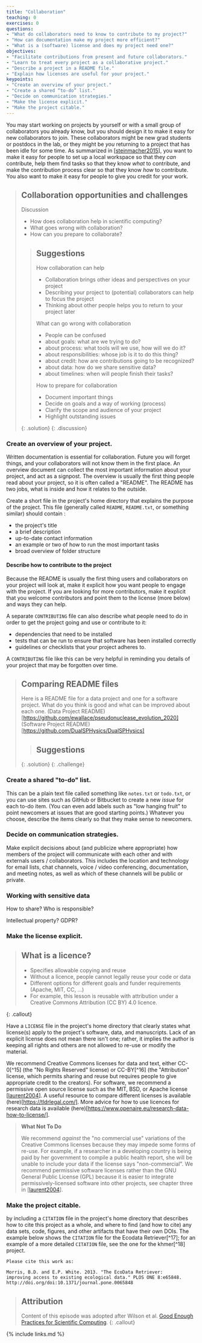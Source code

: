 ```yaml
---
title: "Collaboration"
teaching: 0
exercises: 0
questions:
- "What do collaborators need to know to contribute to my project?"
- "How can documentation make my project more efficient?"
- "What is a (software) license and does my project need one?"
objectives:
- "Facilitate contributions from present and future collaborators."
- "Learn to treat every project as a collaborative project."
- "Describe a project in a README file."
- "Explain how licenses are useful for your project."
keypoints:
- "Create an overview of your project."
- "Create a shared “to-do” list."
- "Decide on communication strategies."
- "Make the license explicit."
- "Make the project citable."
---
```


You may start working on projects by yourself or with a small group of
collaborators you already know, but you should design it to make it easy
for new collaborators to join. These collaborators might be new grad
students or postdocs in the lab, or they might be *you* returning to a
project that has been idle for some time. As summarized in
[[steinmacher2015](#steinmacher2015)], you want to make it easy for people to set up a local
workspace so that they *can* contribute, help them find tasks so that
they know *what* to contribute, and make the contribution process clear
so that they know *how* to contribute. You also want to make it easy for
people to give you credit for your work.


> ## Collaboration opportunities and challenges
>
> Discussion 
> - How does collaboration help in scientific computing?
> - What goes wrong with collaboration? 
> - How can you prepare to collaborate?
>
>> ## Suggestions
>>
>> How collaboration can help
>> *   Collaboration brings other ideas and perspectives on your project
>> *   Describing your project to (potential) collaborators can help to focus the project
>> *   Thinking about other people helps you to return to your project later
>> 
>> What can go wrong with collaboration
>> *   People can be confused
>>  *   about goals: what are we trying to do?
>>  *   about process: what tools will we use, how will we do it?
>>  *   about responsibilities: whose job is it to do this thing?
>>  *   about credit: how are contributions going to be recognized?
>>  *   about data: how do we share sensitive data?
>>  *   about timelines: when will people finish their tasks?
>> 
>> How to prepare for collaboration
>> *   Document important things
>> *   Decide on goals and a way of working (process)
>> *   Clarify the scope and audience of your project
>> *   Highlight outstanding issues
>> 
> {: .solution}
{: .discussion}


### Create an overview of your project.

Written documentation is essential for collaboration.
Future you will forget things, and your collaborators will not know them in the first place.
An overview document can collect the most important information about your project, 
and act as a signpost.
The overview is usually the first thing people read about your project, so it is often called a "README".
The README has two jobs, what is inside and how it relates to the outside.

Create a short file in the
project's home directory that explains the purpose of the project.
This file (generally called `README`, `README.txt`, or something
similar) should contain :

- the project's title
- a brief description
- up-to-date contact information
- an example or two of how to run the most important tasks
- broad overview of folder structure


#### Describe how to contribute to the project

Because the README is usually the first thing
users and collaborators on your project will look at, make it
explicit how you want people to engage with the project. If you are
looking for more contributors, make it explicit that you welcome
contributors and point them to the license (more below) and ways
they can help.

A separate `CONTRIBUTING` file can also describe what
people need to do in order to get the project going and use or
contribute to it:
- dependencies that need to be installed
- tests that can be run to ensure that software has been installed correctly
- guidelines or checklists that your project adheres to.

A `CONTRIBUTING` file like this can be very helpful in reminding you details of your project that may be forgotten over time.

> ## Comparing README files
> Here is a README file for a data project and one for a software project.
> What do you think is good and what can be improved about each one.
> (Data Project README)[https://github.com/ewallace/pseudonuclease_evolution_2020]
> (Software Project README)[https://github.com/DualSPHysics/DualSPHysics]
>
>> ## Suggestions
>> 
> {: .solution}
{: .challenge}



### Create a shared "to-do" list.

This can be a plain text
file called something like `notes.txt` or `todo.txt`, or you can use
sites such as GitHub or Bitbucket to create a new *issue* for each
to-do item. (You can even add labels such as "low hanging fruit" to
point newcomers at issues that are good starting points.) Whatever
you choose, describe the items clearly so that they make sense to
newcomers.

### Decide on communication strategies.

Make explicit
decisions about (and publicize where appropriate) how members of the
project will communicate with each other and with externals users /
collaborators. This includes the location and technology for email
lists, chat channels, voice / video conferencing, documentation, and
meeting notes, as well as which of these channels will be public or
private.

### Working with sensitive data
How to share? Who is responsible?

Intellectual property? GDPR? 

### Make the license explicit.


> ## What is a licence?
>
> - Specifies allowable copying and reuse
> - Without a licence, people cannot legally reuse your code or data
> - Different options for different goals and funder requirements (Apache, MIT, CC, ...)
> - For example, this lesson is reusable with attribution under a Creative Commons Attribution (CC BY) 4.0 licence.
>
{: .callout}

Have a `LICENSE` file
in the project's home directory that clearly states what license(s)
apply to the project's software, data, and manuscripts. Lack of an
explicit license does not mean there isn't one; rather, it implies
the author is keeping all rights and others are not allowed to
re-use or modify the material. 

We recommend Creative Commons licenses for data and text, either
CC-0[^15] (the "No Rights Reserved"
license) or CC-BY[^16] (the "Attribution"
license, which permits sharing and reuse but requires people to give
appropriate credit to the creators). For software, we recommend a
permissive open source license such as the MIT, BSD, or Apache
license [[laurent2004](#laurent2004)]. A useful resource to compare different licenses is available (here)[https://tldrlegal.com/]. More advice for how to use licences for research data is available (here)[https://www.openaire.eu/research-data-how-to-license/]. 


> **What Not To Do**
>
> We recommend *against* the "no commercial use" variations of the
> Creative Commons licenses because they may impede some forms of
> re-use. For example, if a researcher in a developing country is
> being paid by her government to compile a public health report,
> she will be unable to include your data if the license says
> "non-commercial". We recommend permissive software licenses rather
> than the GNU General Public License (GPL) because it is easier to
> integrate permissively-licensed software into other projects, see
> chapter three in [[laurent2004](#laurent2004)].

### Make the project citable.

by including a `CITATION`
file in the project's home directory that describes how to cite this
project as a whole, and where to find (and how to cite) any data
sets, code, figures, and other artifacts that have their own DOIs.
The example below shows the `CITATION` file for the
Ecodata Retriever[^17]; for an example of
a more detailed `CITATION` file, see the one for the
khmer[^18] project.

    Please cite this work as:

    Morris, B.D. and E.P. White. 2013. "The EcoData Retriever:
    improving access to existing ecological data." PLOS ONE 8:e65848.
    http://doi.org/doi:10.1371/journal.pone.0065848

> ## Attribution
> Content of this episode was adopted after Wilson et al.
> [Good Enough Practices for Scientific Computing](https://github.com/swcarpentry/good-enough-practices-in-scientific-computing).
{: .callout}




{% include links.md %}

